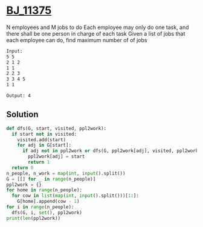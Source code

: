 # [BJ_11375](https://acmicpc.net/problem/11375)

N employees and M jobs to do
Each employee may only do one task, and there shall be one person in charge of each task
Given a list of jobs that each employee can do, find maximum number of of jobs

```txt
Input:
5 5
2 1 2
1 1
2 2 3
3 3 4 5
1 1

Output: 4
```

## Solution

```py
def dfs(G, start, visited, ppl2work):
  if start not in visited:
    visited.add(start)
    for adj in G[start]:
      if adj not in ppl2work or dfs(G, ppl2work[adj], visited, ppl2work):
        ppl2work[adj] = start
        return 1
  return 0
n_people, n_work = map(int, input().split())
G = [[] for _ in range(n_people)]
ppl2work = {}
for home in range(n_people):
  for cow in list(map(int, input().split()))[1:]:
    G[home].append(cow - 1)
for i in range(n_people):
  dfs(G, i, set(), ppl2work)
print(len(ppl2work))
```
